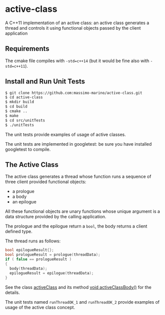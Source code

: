 # active-class
A C++11 implementation of an active class: an active class generates a thread and controls it using functional objects passed by the client application

## Requirements

The cmake file compiles with `-std=c++14` (but it would be fine also with `-std=c++11`).

## Install and Run Unit Tests

```bash
$ git clone https://github.com:massimo-marino/active-class.git
$ cd active-class
$ mkdir build
$ cd build
$ cmake ..
$ make
$ cd src/unitTests
$ ./unitTests
```
The unit tests provide examples of usage of active classes.

The unit tests are implemented in googletest: be sure you have installed googletest to compile.

## The Active Class

The active class generates a thread whose function runs a sequence of three client provided functional objects:

- a prologue
- a body
- an epilogue

All these functional objects are unary functions whose unique argument is a data structure provided by the calling application.

The prologue and the epilogue return a `bool`, the body returns a client defined type.

The thread runs as follows:

```C++
bool epilogueResult{};
bool prologueResult = prologue(threadData);
if ( false == prologueResult )
{
  body(threadData);
  epilogueResult = epilogue(threadData);
}
```
See the class [activeClass](https://github.com/massimo-marino/active-class/blob/master/src/activeClass.h#L50) and its method [void activeClassBody()](https://github.com/massimo-marino/active-class/blob/master/src/activeClass.h#L179)  for the details.

The unit tests named `runThreadOK_1` and `runThreadOK_2` provide examples of usage of the active class concept.
